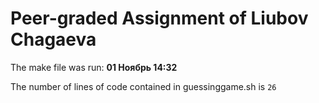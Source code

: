 # Peer-graded Assignment of Liubov Chagaeva
The make file was run: **01 Ноябрь 14:32**

The number of lines of code contained in guessinggame.sh is `26`
